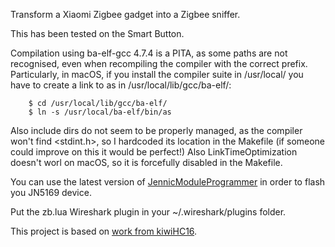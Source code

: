 Transform a Xiaomi Zigbee gadget into a Zigbee sniffer.

This has been tested on the Smart Button.

Compilation using ba-elf-gcc 4.7.4 is a PITA, as some paths are not recognised, even when recompiling the compiler with the correct prefix.
Particularly, in macOS, if you install the compiler suite in /usr/local/ you have to create a link to as in /usr/local/lib/gcc/ba-elf/:
```
	$ cd /usr/local/lib/gcc/ba-elf/
	$ ln -s /usr/local/ba-elf/bin/as
```
Also include dirs do not seem to be properly managed, as the compiler won't find <stdint.h>, so I hardcoded its location in the Makefile (if someone could improve on this it would be perfect!)
Also LinkTimeOptimization doesn't worl on macOS, so it is forcefully disabled in the Makefile.

You can use the latest version of [JennicModuleProgrammer](https://github.com/Jerome-PS/JennicModuleProgrammer) in order to flash you JN5169 device.

Put the zb.lua Wireshark plugin in your ~/.wireshark/plugins folder.

This project is based on [work from kiwiHC16](https://github.com/KiwiHC16/ZigBeeSniffer). 

